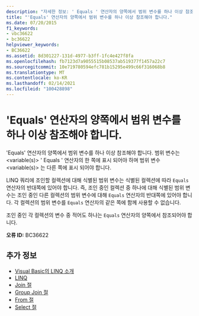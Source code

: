 ```yaml
---
description: "자세한 정보: ' Equals ' 연산자의 양쪽에서 범위 변수를 하나 이상 참조 해야 합니다."
title: "'Equals' 연산자의 양쪽에서 범위 변수를 하나 이상 참조해야 합니다."
ms.date: 07/20/2015
f1_keywords:
- vbc36622
- bc36622
helpviewer_keywords:
- BC36622
ms.assetid: 8d301227-131d-4977-b3ff-1fc4e427f8fa
ms.openlocfilehash: fb7123d7a9055515b08537ab519377f1457a22c7
ms.sourcegitcommit: 10e719780594efc781b15295e499c66f316068b8
ms.translationtype: MT
ms.contentlocale: ko-KR
ms.lasthandoff: 02/14/2021
ms.locfileid: "100428898"
---
```

# <a name="you-must-reference-at-least-one-range-variable-on-both-sides-of-the-equals-operator"></a>'Equals' 연산자의 양쪽에서 범위 변수를 하나 이상 참조해야 합니다.

'Equals' 연산자의 양쪽에서 범위 변수를 하나 이상 참조해야 합니다. 범위 변수는 \<variable(s)> ' Equals ' 연산자의 한 쪽에 표시 되어야 하며 범위 변수 \<variable(s)> 는 다른 쪽에 표시 되어야 합니다.  
  
 LINQ 쿼리에 조인할 컬렉션에 대해 식별된 범위 변수는 식별된 컬렉션에 따라 `Equals` 연산자의 반대쪽에 있어야 합니다. 즉, 조인 중인 컬렉션 중 하나에 대해 식별된 범위 변수는 조인 중인 다른 컬렉션의 범위 변수에 대해 `Equals` 연산자의 반대쪽에 있어야 합니다. 각 컬렉션의 범위 변수를 `Equals` 연산자의 같은 쪽에 함께 사용할 수 없습니다.  
  
 조인 중인 각 컬렉션의 변수 중 적어도 하나는 `Equals` 연산자의 양쪽에서 참조되어야 합니다.  
  
 **오류 ID:** BC36622  
  
## <a name="see-also"></a>추가 정보

- [Visual Basic의 LINQ 소개](../programming-guide/language-features/linq/introduction-to-linq.md)
- [LINQ](../programming-guide/language-features/linq/index.md)
- [Join 절](../language-reference/queries/join-clause.md)
- [Group Join 절](../language-reference/queries/group-join-clause.md)
- [From 절](../language-reference/queries/from-clause.md)
- [Select 절](../language-reference/queries/select-clause.md)

